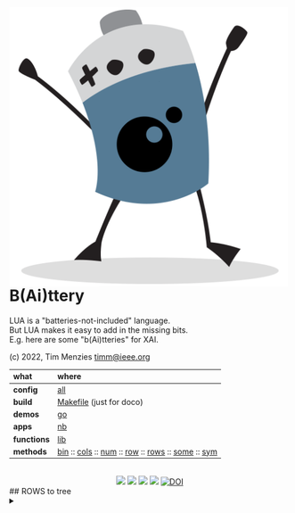<img align=left width=500   src="bat2.png">

# B(Ai)ttery
LUA is a "batteries-not-included" language.   
But LUA makes it easy to add in the  missing bits.   
E.g. here are some "b(Ai)tteries" for XAI.

(c) 2022, Tim Menzies <timm@ieee.org>

|what          | where |
|:-------------|:------|
|**config**    | [all](all.html)   |
|**build**     | [Makefile](https://github.com/timm/shortr/blob/master/etc/src/Makefile) (just for doco)  | 
|**demos**     | [go](go.html)  |
|**apps**      | [nb](nb.html)  |
|**functions** | [lib](lib.html) |  
|**methods**   | [bin](bin.html) :: [cols](cols.html) :: [num](num.html) :: [row](row.html) :: [rows](rows.html) :: [some](some.html) :: [sym](sym.html) |

<br clear=all>
<center>
<a href=".."><img src="https://img.shields.io/badge/Language--lua-%232C2D72.svg?logo=lua&logoColor=white"></a>
<a href=".."><img src="https://img.shields.io/badge/checked--by-syntastic-yellow"></a>
<a href="https://github.com/timm/shortr/actions/workflows/tests.yml"><img src="https://github.com/timm/shortr/actions/workflows/tests.yml/badge.svg"></a>
<a href="https://opensource.org/licenses/BSD-2-Clause"><img  src="https://img.shields.io/badge/License-BSD%202--Clause-orange.svg"></a>
<a href="https://zenodo.org/badge/latestdoi/206205826"> <img  src="https://zenodo.org/badge/206205826.svg" alt="DOI"></a> 
</center>
## ROWS to tree


<details><summary></summary>

```lua
local all = require"all"
local ROWS = require"ROWS"

function ROWS.tree(i, listOfRows)
  local labels, root = {}, i:clone()
  for label,rows1 in pairs(listOfRows) do
    for _,row in pairs(rows1) do
      root:add(row)
      labels[row._id]=label end end                 -- set label
  local function y(row) return labels[rows._id] end -- get label
  return root:kids(2 * small(the.Min, #root.rows), y) end

function ROWS.kids(i, stop, y)
  if #j.rows >=stop then
    local all  = map(i.cols.x, function(xcol) 
                                 return BIN.BINS(j.rows,xcol,SYM,y) end) 
    local best = sort(all, lt"div")[1]
    i.kids     = map(best.bins, function (bin)
                                  local new = i:clone(bin:holds(i.rows))
                                  if #new.rows < #i.rows then
                                    new.gaurd = bin
                                    return new:kids(stop, y) end end) end
  return i end

function ROWS.branches(i,lvl)
  lvl = lvl or 0
  local gaurd = i.gaurd and i.gaurd:show()
  print(fmt("%-40s", cat(i:mids(i))), ("| "):rep(lvl) .. (gaurd or ""))
  for _,kid in pairs(i.kids or {}) do 
    kid:branches(1+lvl) end end
```

</details>


